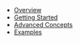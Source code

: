- [Overview](index.md)
- [Getting Started](01_getting-started/)
- [Advanced Concepts](03_concepts/)
- [Examples](04_examples/)

